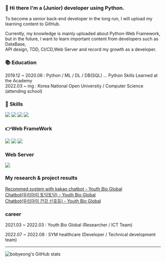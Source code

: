 ### 👋 Hi there  I'm a (Junior) developer using Python.
To become a senior back-end developer in the long run, I will upload my learning content to GitHub.</br>

Currently, my knowledge is mainly uploaded about Python-Web Framework,</br>
but in the future, I want to learn important content from developers such as DataBase, </br>
API design, TDD, CI/CD,Web Server and record my growth as a developer.


<h3>📚 Education </h3>
2019.12 ~ 2020.06 : Python / ML / DL / DB(SQL) ... Python Skills Learned at the Academy </br>
2022.03 ~   ing   : Korea National Open University / Computer Science (attending school)


<h3>🌱 Skills </h3>
<p>
<img src="https://img.shields.io/badge/Python-FFD43B?style=for-the-badge&logo=python&logoColor=blue"/>
<img src="https://img.shields.io/badge/MySQL-005C84?style=for-the-badge&logo=mysql&logoColor=white"/>  
<img src="https://img.shields.io/badge/scikit--learn-%23F7931E.svg?style=for-the-badge&logo=scikit-learn&logoColor=white"/>  
<img src="https://img.shields.io/badge/Pandas-2C2D72?style=for-the-badge&logo=pandas&logoColor=white"/>
</p>

<h3>👉Web FrameWork </h3>
<p>
<img src="https://img.shields.io/badge/fastapi-109989?style=for-the-badge&logo=FASTAPI&logoColor=white"/>
<img src="https://img.shields.io/badge/Django-092E20?style=for-the-badge&logo=django&logoColor=green"/>
<img src="https://img.shields.io/badge/Flask-000000?style=for-the-badge&logo=flask&logoColor=white"/>
</p>

<h3>Web Server</h3>
<img src="https://img.shields.io/badge/Nginx-009639?style=for-the-badge&logo=nginx&logoColor=white"/>



<h3> My research & project results</h3>

<a href="https://koreascience.kr/article/JAKO202122450530319.pdf">Recommed system with kakao chatbot - Youth Bio Global </a></br>
<a href="https://pf.kakao.com/_lxoHNK"> Chatbot(우리아이 토닥토닥) - Youth Bio Global </a></br>
<a href="https://pf.kakao.com/_pkNxbs"> Chatbot(우리아이 건강 신호등) - Youth Bio Global </a>



<h3> career </h3>
<p>2021.03 ~ 2022.03 : Youth Bio Global (Researcher / ICT Team)</p>
2022.07 ~ 2022.08 : SYM healthcare   (Developer / Technical development team)


<!--
**bobyeong2/bobyeong2** is a ✨ _special_ ✨ repository because its `README.md` (this file) appears on your GitHub profile.

Here are some ideas to get you started:

- 🔭 I’m currently working on ...
- 🌱 I’m currently learning ...
- 👯 I’m looking to collaborate on ...
- 🤔 I’m looking for help with ...
- 💬 Ask me about ...
- 📫 How to reach me: ...
- 😄 Pronouns: ...
- ⚡ Fun fact: ...
-->


<hr>

![bobyeong's GitHub stats](https://github-readme-stats.vercel.app/api?username=bobyeong2&show_icons=true&theme=default)
